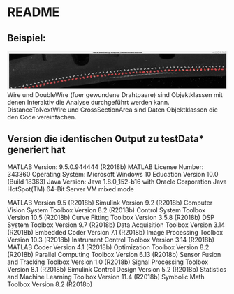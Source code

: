  README
========================

Beispiel:
----------------------------
![Beispiel](./exampleRecognition.png)
Wire und DoubleWire (fuer gewundene Drahtpaare) sind Objektklassen mit denen Interaktiv die Analyse durchgeführt werden kann.
DistanceToNextWire und CrossSectionArea sind Daten Objektklassen die den Code vereinfachen.

Version die identischen Output zu testData* generiert hat
----------------------------

MATLAB Version: 9.5.0.944444 (R2018b)
MATLAB License Number: 343360
Operating System: Microsoft Windows 10 Education Version 10.0 (Build 18363)
Java Version: Java 1.8.0_152-b16 with Oracle Corporation Java HotSpot(TM) 64-Bit Server VM mixed mode

MATLAB                                                Version 9.5         (R2018b)
Simulink                                              Version 9.2         (R2018b)
Computer Vision System Toolbox                        Version 8.2         (R2018b)
Control System Toolbox                                Version 10.5        (R2018b)
Curve Fitting Toolbox                                 Version 3.5.8       (R2018b)
DSP System Toolbox                                    Version 9.7         (R2018b)
Data Acquisition Toolbox                              Version 3.14        (R2018b)
Embedded Coder                                        Version 7.1         (R2018b)
Image Processing Toolbox                              Version 10.3        (R2018b)
Instrument Control Toolbox                            Version 3.14        (R2018b)
MATLAB Coder                                          Version 4.1         (R2018b)
Optimization Toolbox                                  Version 8.2         (R2018b)
Parallel Computing Toolbox                            Version 6.13        (R2018b)
Sensor Fusion and Tracking Toolbox                    Version 1.0         (R2018b)
Signal Processing Toolbox                             Version 8.1         (R2018b)
Simulink Control Design                               Version 5.2         (R2018b)
Statistics and Machine Learning Toolbox               Version 11.4        (R2018b)
Symbolic Math Toolbox                                 Version 8.2         (R2018b)
